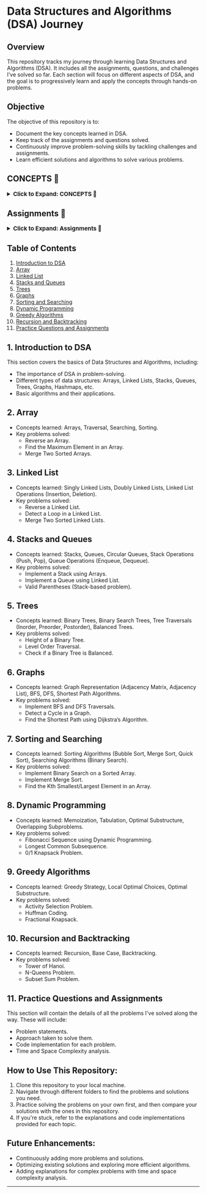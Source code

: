 

# **Data Structures and Algorithms (DSA) Journey**

## **Overview**
This repository tracks my journey through learning Data Structures and Algorithms (DSA). It includes all the assignments, questions, and challenges I’ve solved so far. Each section will focus on different aspects of DSA, and the goal is to progressively learn and apply the concepts through hands-on problems.

## **Objective**
The objective of this repository is to:
- Document the key concepts learned in DSA.
- Keep track of the assignments and questions solved.
- Continuously improve problem-solving skills by tackling challenges and assignments.
- Learn efficient solutions and algorithms to solve various problems.

## **CONCEPTS 📔**

<details>
<summary style="font-size: 15px; font-weight: bold; cursor: pointer;">Click to Expand: CONCEPTS 📔</summary>

### **[Binary Search ✅](./Concepts/Binary%20Search/Readme.md)**
### **[Conditionals and Loops ✅](./Concepts//Conditionals%20and%20Loops/Readme.md)**

</details>

## **Assignments 📔**

<details>
<summary style="font-size: 15px; font-weight: bold; cursor: pointer;">Click to Expand: Assignments 📔</summary>

### **[Question Set 1 ✅](./Question%20Set%2001/Readme.md)**
### **[Question Set 2 ✅](./Question%20Set%2002/Readme.md)**
### **[Question Set 3 ✅](./Question%20Set%2003/Readme.md)**
### **[Question Set 4 ✅](./Question%20Set%2004/Readme.md)**
### **[Question Set 5 ✅](./Question%20Set%2005/Readme.md)**
### **[Question Set 6 ✅](./Question%20Set%2006/Readme.md)**

</details>

## **Table of Contents**
1. [Introduction to DSA](#introduction-to-dsa)
2. [Array](#array)
3. [Linked List](#linked-list)
4. [Stacks and Queues](#stacks-and-queues)
5. [Trees](#trees)
6. [Graphs](#graphs)
7. [Sorting and Searching](#sorting-and-searching)
8. [Dynamic Programming](#dynamic-programming)
9. [Greedy Algorithms](#greedy-algorithms)
10. [Recursion and Backtracking](#recursion-and-backtracking)
11. [Practice Questions and Assignments](#practice-questions-and-assignments)

## **1. Introduction to DSA**
This section covers the basics of Data Structures and Algorithms, including:
- The importance of DSA in problem-solving.
- Different types of data structures: Arrays, Linked Lists, Stacks, Queues, Trees, Graphs, Hashmaps, etc.
- Basic algorithms and their applications.

## **2. Array**
- Concepts learned: Arrays, Traversal, Searching, Sorting.
- Key problems solved:
  - Reverse an Array.
  - Find the Maximum Element in an Array.
  - Merge Two Sorted Arrays.
  
## **3. Linked List**
- Concepts learned: Singly Linked Lists, Doubly Linked Lists, Linked List Operations (Insertion, Deletion).
- Key problems solved:
  - Reverse a Linked List.
  - Detect a Loop in a Linked List.
  - Merge Two Sorted Linked Lists.

## **4. Stacks and Queues**
- Concepts learned: Stacks, Queues, Circular Queues, Stack Operations (Push, Pop), Queue Operations (Enqueue, Dequeue).
- Key problems solved:
  - Implement a Stack using Arrays.
  - Implement a Queue using Linked List.
  - Valid Parentheses (Stack-based problem).

## **5. Trees**
- Concepts learned: Binary Trees, Binary Search Trees, Tree Traversals (Inorder, Preorder, Postorder), Balanced Trees.
- Key problems solved:
  - Height of a Binary Tree.
  - Level Order Traversal.
  - Check if a Binary Tree is Balanced.

## **6. Graphs**
- Concepts learned: Graph Representation (Adjacency Matrix, Adjacency List), BFS, DFS, Shortest Path Algorithms.
- Key problems solved:
  - Implement BFS and DFS Traversals.
  - Detect a Cycle in a Graph.
  - Find the Shortest Path using Dijkstra’s Algorithm.

## **7. Sorting and Searching**
- Concepts learned: Sorting Algorithms (Bubble Sort, Merge Sort, Quick Sort), Searching Algorithms (Binary Search).
- Key problems solved:
  - Implement Binary Search on a Sorted Array.
  - Implement Merge Sort.
  - Find the Kth Smallest/Largest Element in an Array.

## **8. Dynamic Programming**
- Concepts learned: Memoization, Tabulation, Optimal Substructure, Overlapping Subproblems.
- Key problems solved:
  - Fibonacci Sequence using Dynamic Programming.
  - Longest Common Subsequence.
  - 0/1 Knapsack Problem.

## **9. Greedy Algorithms**
- Concepts learned: Greedy Strategy, Local Optimal Choices, Optimal Substructure.
- Key problems solved:
  - Activity Selection Problem.
  - Huffman Coding.
  - Fractional Knapsack.

## **10. Recursion and Backtracking**
- Concepts learned: Recursion, Base Case, Backtracking.
- Key problems solved:
  - Tower of Hanoi.
  - N-Queens Problem.
  - Subset Sum Problem.

## **11. Practice Questions and Assignments**
This section will contain the details of all the problems I've solved along the way. These will include:
- Problem statements.
- Approach taken to solve them.
- Code implementation for each problem.
- Time and Space Complexity analysis.

## **How to Use This Repository:**
1. Clone this repository to your local machine.
2. Navigate through different folders to find the problems and solutions you need.
3. Practice solving the problems on your own first, and then compare your solutions with the ones in this repository.
4. If you're stuck, refer to the explanations and code implementations provided for each topic.

## **Future Enhancements:**
- Continuously adding more problems and solutions.
- Optimizing existing solutions and exploring more efficient algorithms.
- Adding explanations for complex problems with time and space complexity analysis.

---

